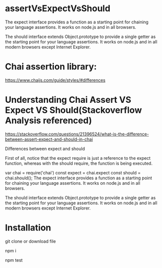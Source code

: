 # assertVsExpectVsShould

The expect interface provides a function as a starting point for chaining your language assertions. It works on node.js and in all browsers.

The should interface extends Object.prototype to provide a single getter as the starting point for your language assertions. It works on node.js and in all modern browsers except Internet Explorer.

# Chai assertion library:

https://www.chaijs.com/guide/styles/#differences

# Understanding Chai Assert VS Expect VS Should(Stackoverflow Analysis referenced)

https://stackoverflow.com/questions/21396524/what-is-the-difference-between-assert-expect-and-should-in-chai

Differences between expect and should

First of all, notice that the expect require is just a reference to the expect function, whereas with the should require, the function is being executed.

var chai = require('chai')
const expect = chai.expect
const should = chai.should();
The expect interface provides a function as a starting point for chaining your language assertions. It works on node.js and in all browsers.

The should interface extends Object.prototype to provide a single getter as the starting point for your language assertions. It works on node.js and in all modern browsers except Internet Explorer.

# Installation

git clone or download file

npm i

npm test
